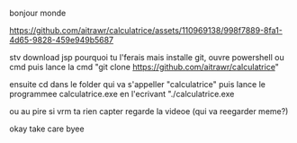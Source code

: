 bonjour monde 



https://github.com/aitrawr/calculatrice/assets/110969138/998f7889-8fa1-4d65-9828-459e949b5687


stv download jsp pourquoi tu l'ferais mais installe git, ouvre powershell ou cmd puis lance la cmd "git clone https://github.com/aitrawr/calculatrice" 

ensuite cd dans le folder qui va s'appeller "calculatrice" puis lance le programmee calculatrice.exe en l'ecrivant "./calculatrice.exe

ou au pire si vrm ta rien capter regarde la videoe (qui va reegarder meme?)

okay take care byee

